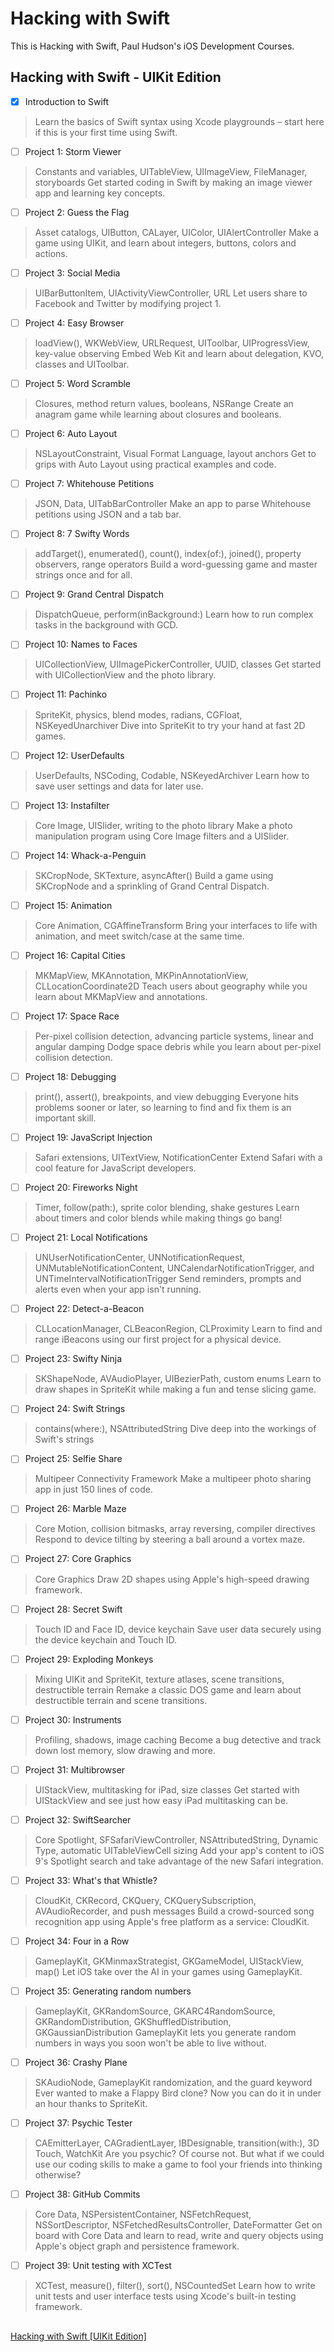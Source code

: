 # Hacking with Swift
This is Hacking with Swift, Paul Hudson's iOS Development Courses.

## Hacking with Swift - UIKit Edition

- [x] Introduction to Swift
> Learn the basics of Swift syntax using Xcode playgrounds – start here if this is your first time using Swift.

- [ ] Project 1: Storm Viewer
> Constants and variables, UITableView, UIImageView, FileManager, storyboards
Get started coding in Swift by making an image viewer app and learning key concepts.

- [ ] Project 2: Guess the Flag
> Asset catalogs, UIButton, CALayer, UIColor, UIAlertController
Make a game using UIKit, and learn about integers, buttons, colors and actions.

- [ ] Project 3: Social Media
> UIBarButtonItem, UIActivityViewController, URL
Let users share to Facebook and Twitter by modifying project 1.

- [ ] Project 4: Easy Browser
> loadView(), WKWebView, URLRequest, UIToolbar, UIProgressView, key-value observing
Embed Web Kit and learn about delegation, KVO, classes and UIToolbar.

- [ ] Project 5: Word Scramble
> Closures, method return values, booleans, NSRange
Create an anagram game while learning about closures and booleans.

- [ ] Project 6: Auto Layout
> NSLayoutConstraint, Visual Format Language, layout anchors
Get to grips with Auto Layout using practical examples and code.

- [ ] Project 7: Whitehouse Petitions
> JSON, Data, UITabBarController
Make an app to parse Whitehouse petitions using JSON and a tab bar.

- [ ] Project 8: 7 Swifty Words
> addTarget(), enumerated(), count(), index(of:), joined(), property observers, range operators
Build a word-guessing game and master strings once and for all.

- [ ] Project 9: Grand Central Dispatch
> DispatchQueue, perform(inBackground:)
Learn how to run complex tasks in the background with GCD.

- [ ] Project 10: Names to Faces
> UICollectionView, UIImagePickerController, UUID, classes
Get started with UICollectionView and the photo library.

- [ ] Project 11: Pachinko
> SpriteKit, physics, blend modes, radians, CGFloat, NSKeyedUnarchiver
Dive into SpriteKit to try your hand at fast 2D games.

- [ ] Project 12: UserDefaults
> UserDefaults, NSCoding, Codable, NSKeyedArchiver
Learn how to save user settings and data for later use.

- [ ] Project 13: Instafilter
> Core Image, UISlider, writing to the photo library
Make a photo manipulation program using Core Image filters and a UISlider.

- [ ] Project 14: Whack-a-Penguin
> SKCropNode, SKTexture, asyncAfter()
Build a game using SKCropNode and a sprinkling of Grand Central Dispatch.

- [ ] Project 15: Animation
> Core Animation, CGAffineTransform
Bring your interfaces to life with animation, and meet switch/case at the same time.

- [ ] Project 16: Capital Cities
> MKMapView, MKAnnotation, MKPinAnnotationView, CLLocationCoordinate2D
Teach users about geography while you learn about MKMapView and annotations.

- [ ] Project 17: Space Race
> Per-pixel collision detection, advancing particle systems, linear and angular damping
Dodge space debris while you learn about per-pixel collision detection.

- [ ] Project 18: Debugging
> print(), assert(), breakpoints, and view debugging
Everyone hits problems sooner or later, so learning to find and fix them is an important skill.

- [ ] Project 19: JavaScript Injection
> Safari extensions, UITextView, NotificationCenter
Extend Safari with a cool feature for JavaScript developers.

- [ ] Project 20: Fireworks Night
> Timer, follow(path:), sprite color blending, shake gestures
Learn about timers and color blends while making things go bang!

- [ ] Project 21: Local Notifications
> UNUserNotificationCenter, UNNotificationRequest, UNMutableNotificationContent, UNCalendarNotificationTrigger, and UNTimeIntervalNotificationTrigger
Send reminders, prompts and alerts even when your app isn't running.

- [ ] Project 22: Detect-a-Beacon
> CLLocationManager, CLBeaconRegion, CLProximity
Learn to find and range iBeacons using our first project for a physical device.

- [ ] Project 23: Swifty Ninja
> SKShapeNode, AVAudioPlayer, UIBezierPath, custom enums
Learn to draw shapes in SpriteKit while making a fun and tense slicing game.

- [ ] Project 24: Swift Strings
> contains(where:), NSAttributedString
Dive deep into the workings of Swift's strings

- [ ] Project 25: Selfie Share
> Multipeer Connectivity Framework
Make a multipeer photo sharing app in just 150 lines of code.

- [ ] Project 26: Marble Maze
> Core Motion, collision bitmasks, array reversing, compiler directives
Respond to device tilting by steering a ball around a vortex maze.

- [ ] Project 27: Core Graphics
> Core Graphics
Draw 2D shapes using Apple's high-speed drawing framework.

- [ ] Project 28: Secret Swift
>Touch ID and Face ID, device keychain
Save user data securely using the device keychain and Touch ID.

- [ ] Project 29: Exploding Monkeys
> Mixing UIKit and SpriteKit, texture atlases, scene transitions, destructible terrain
Remake a classic DOS game and learn about destructible terrain and scene transitions.

- [ ] Project 30: Instruments
> Profiling, shadows, image caching
Become a bug detective and track down lost memory, slow drawing and more.

- [ ] Project 31: Multibrowser
> UIStackView, multitasking for iPad, size classes
Get started with UIStackView and see just how easy iPad multitasking can be.

- [ ] Project 32: SwiftSearcher
> Core Spotlight, SFSafariViewController, NSAttributedString, Dynamic Type, automatic UITableViewCell sizing
Add your app's content to iOS 9's Spotlight search and take advantage of the new Safari integration.

- [ ] Project 33: What's that Whistle?
> CloudKit, CKRecord, CKQuery, CKQuerySubscription, AVAudioRecorder, and push messages
Build a crowd-sourced song recognition app using Apple's free platform as a service: CloudKit.

- [ ] Project 34: Four in a Row
> GameplayKit, GKMinmaxStrategist, GKGameModel, UIStackView, map()
Let iOS take over the AI in your games using GameplayKit.

- [ ] Project 35: Generating random numbers
> GameplayKit, GKRandomSource, GKARC4RandomSource, GKRandomDistribution, GKShuffledDistribution, GKGaussianDistribution
GameplayKit lets you generate random numbers in ways you soon won't be able to live without.

- [ ] Project 36: Crashy Plane
> SKAudioNode, GameplayKit randomization, and the guard keyword
Ever wanted to make a Flappy Bird clone? Now you can do it in under an hour thanks to SpriteKit.

- [ ] Project 37: Psychic Tester
> CAEmitterLayer, CAGradientLayer, IBDesignable, transition(with:), 3D Touch, WatchKit
Are you psychic? Of course not. But what if we could use our coding skills to make a game to fool your friends into thinking otherwise?

- [ ] Project 38: GitHub Commits
> Core Data, NSPersistentContainer, NSFetchRequest, NSSortDescriptor, NSFetchedResultsController, DateFormatter
Get on board with Core Data and learn to read, write and query objects using Apple's object graph and persistence framework.

- [ ] Project 39: Unit testing with XCTest
> XCTest, measure(), filter(), sort(), NSCountedSet
Learn how to write unit tests and user interface tests using Xcode's built-in testing framework.

##
[Hacking with Swift [UIKit Edition]](https://www.hackingwithswift.com/read)
